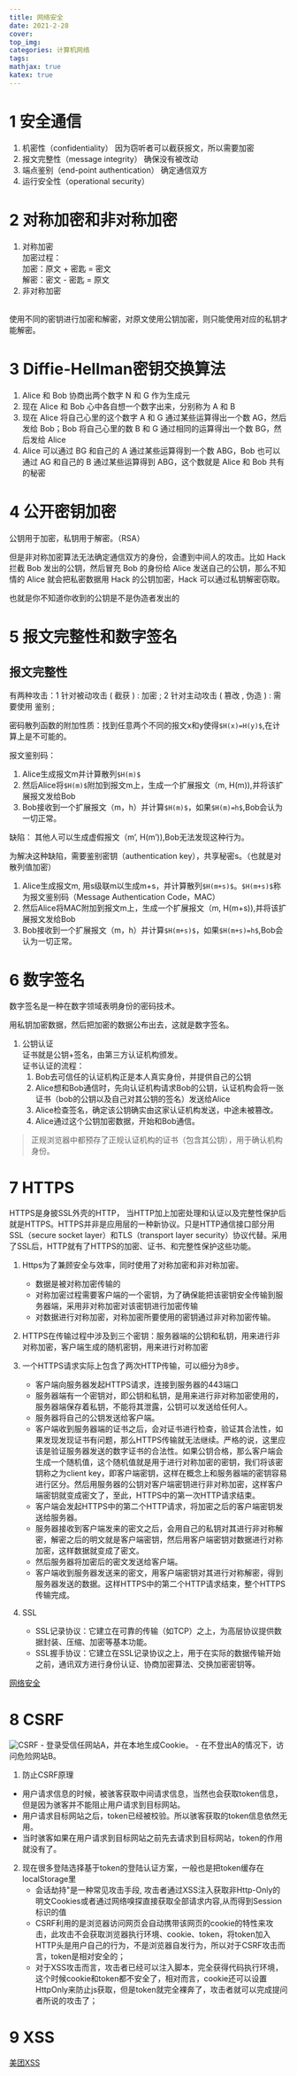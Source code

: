 ```yaml
---
title: 网络安全
date: 2021-2-28
cover:
top_img:
categories: 计算机网络
tags: 
mathjax: true
katex: true
---
```

# 1 安全通信

1. 机密性（confidentiality） 因为窃听者可以截获报文，所以需要加密
2. 报文完整性（message integrity） 确保没有被改动
3. 端点鉴别（end-point authentication） 确定通信双方
4. 运行安全性（operational security）

# 2 对称加密和非对称加密

1. 对称加密<br>
加密过程：
<br> 加密：原文 + 密匙 = 密文
<br> 解密：密文 - 密匙 = 原文
2. 非对称加密
<br>
使用不同的密钥进行加密和解密，对原文使用公钥加密，则只能使用对应的私钥才能解密。

# 3 Diffie-Hellman密钥交换算法

1. Alice 和 Bob 协商出两个数字 N 和 G 作为生成元
2. 现在 Alice 和 Bob 心中各自想一个数字出来，分别称为 A 和 B
3. 现在 Alice 将自己心里的这个数字 A 和 G 通过某些运算得出一个数 AG，然后发给 Bob；Bob 将自己心里的数 B 和 G 通过相同的运算得出一个数 BG，然后发给 Alice
4. Alice 可以通过 BG 和自己的 A 通过某些运算得到一个数 ABG，Bob 也可以通过 AG 和自己的 B 通过某些运算得到 ABG，这个数就是 Alice 和 Bob 共有的秘密

# 4 公开密钥加密

公钥用于加密，私钥用于解密。（RSA）

但是非对称加密算法无法确定通信双方的身份，会遭到中间人的攻击。比如 Hack 拦截 Bob 发出的公钥，然后冒充 Bob 的身份给 Alice 发送自己的公钥，那么不知情的 Alice 就会把私密数据用 Hack 的公钥加密，Hack 可以通过私钥解密窃取。

也就是你不知道你收到的公钥是不是伪造者发出的

# 5 报文完整性和数字签名

## 报文完整性

有两种攻击：1 针对被动攻击 ( 截获 ) : 加密 ;
2 针对主动攻击 ( 篡改 , 伪造 ) : 需要使用 鉴别 ;

密码散列函数的附加性质：找到任意两个不同的报文x和y使得`$H(x)=H(y)$`,在计算上是不可能的。

报文鉴别码：
1. Alice生成报文m并计算散列`$H(m)$`
2. 然后Alice将`$H(m)$`附加到报文m上，生成一个扩展报文（m, H(m)),并将该扩展报文发给Bob
3. Bob接收到一个扩展报文（m，h）并计算`$H(m)$`，如果`$H(m)=h$`,Bob会认为一切正常。

缺陷： 其他人可以生成虚假报文（m’, H(m’)),Bob无法发现这种行为。

为解决这种缺陷，需要鉴别密钥（authentication key），共享秘密s。（也就是对散列值加密）

1. Alice生成报文m, 用s级联m以生成m+s，并计算散列`$H(m+s)$`。`$H(m+s)$`称为报文鉴别码（Message Authentication Code，MAC）
2. 然后Alice将MAC附加到报文m上，生成一个扩展报文（m, H(m+s)),并将该扩展报文发给Bob
3. Bob接收到一个扩展报文（m，h）并计算`$H(m+s)$`，如果`$H(m+s)=h$`,Bob会认为一切正常。

# 6 数字签名

数字签名是一种在数字领域表明身份的密码技术。

用私钥加密数据，然后把加密的数据公布出去，这就是数字签名。

1. 公钥认证
<br> 证书就是公钥+签名，由第三方认证机构颁发。
<br> 证书认证的流程：
    1. Bob去可信任的认证机构正是本人真实身份，并提供自己的公钥
    2. Alice想和Bob通信时，先向认证机构请求Bob的公钥，认证机构会将一张证书（bob的公钥以及自己对其公钥的签名）发送给Alice
    3. Alice检查签名，确定该公钥确实由这家认证机构发送，中途未被篡改。
    4. Alice通过这个公钥加密数据，开始和Bob通信。
> 正规浏览器中都预存了正规认证机构的证书（包含其公钥），用于确认机构身份。

# 7 HTTPS

HTTPS是身披SSL外壳的HTTP， 当HTTP加上加密处理和认证以及完整性保护后就是HTTPS。HTTPS并非是应用层的一种新协议。只是HTTP通信接口部分用SSL（secure socket layer）和TLS（transport layer security）协议代替。采用了SSL后，HTTP就有了HTTPS的加密、证书、和完整性保护这些功能。

1. Https为了兼顾安全与效率，同时使用了对称加密和非对称加密。
    - 数据是被对称加密传输的
    - 对称加密过程需要客户端的一个密钥，为了确保能把该密钥安全传输到服务器端，采用非对称加密对该密钥进行加密传输
    - 对数据进行对称加密，对称加密所要使用的密钥通过非对称加密传输。

2. HTTPS在传输过程中涉及到三个密钥：服务器端的公钥和私钥，用来进行非对称加密，客户端生成的随机密钥，用来进行对称加密
3. 一个HTTPS请求实际上包含了两次HTTP传输，可以细分为8步。
    - 客户端向服务器发起HTTPS请求，连接到服务器的443端口
    - 服务器端有一个密钥对，即公钥和私钥，是用来进行非对称加密使用的，服务器端保存着私钥，不能将其泄露，公钥可以发送给任何人。
    - 服务器将自己的公钥发送给客户端。
    - 客户端收到服务器端的证书之后，会对证书进行检查，验证其合法性，如果发现发现证书有问题，那么HTTPS传输就无法继续。严格的说，这里应该是验证服务器发送的数字证书的合法性。如果公钥合格，那么客户端会生成一个随机值，这个随机值就是用于进行对称加密的密钥，我们将该密钥称之为client key，即客户端密钥，这样在概念上和服务器端的密钥容易进行区分。然后用服务器的公钥对客户端密钥进行非对称加密，这样客户端密钥就变成密文了，至此，HTTPS中的第一次HTTP请求结束。
    - 客户端会发起HTTPS中的第二个HTTP请求，将加密之后的客户端密钥发送给服务器。
    - 服务器接收到客户端发来的密文之后，会用自己的私钥对其进行非对称解密，解密之后的明文就是客户端密钥，然后用客户端密钥对数据进行对称加密，这样数据就变成了密文。
    - 然后服务器将加密后的密文发送给客户端。
    - 客户端收到服务器发送来的密文，用客户端密钥对其进行对称解密，得到服务器发送的数据。这样HTTPS中的第二个HTTP请求结束，整个HTTPS传输完成。


4. SSL
    - SSL记录协议：它建立在可靠的传输（如TCP）之上，为高层协议提供数据封装、压缩、加密等基本功能。
    - SSL握手协议：它建立在SSL记录协议之上，用于在实际的数据传输开始之前，通讯双方进行身份认证、协商加密算法、交换加密密钥等。

[网络安全](https://yqzzxlj.github.io/2020/10/29/%E8%AE%A1%E7%AE%97%E6%9C%BA%E7%BD%91%E7%BB%9C/%E8%AE%A1%E7%AE%97%E6%9C%BA%E7%BD%91%E7%BB%9C%EF%BC%88%E5%85%AD%EF%BC%89%E7%BD%91%E7%BB%9C%E5%AE%89%E5%85%A8/)

# 8 CSRF
![CSRF](http://note.youdao.com/yws/public/resource/ee0240bc38d981dd714fac885bebb768/xmlnote/BA662715544C491E8EDDB0F6D5038C4B/15384)
    - 登录受信任网站A，并在本地生成Cookie。
    - 在不登出A的情况下，访问危险网站B。

1. 防止CSRF原理
- 用户请求信息的时候，被骇客获取中间请求信息，当然也会获取token信息，但是因为骇客并不能阻止用户请求到目标网站。
- 用户请求目标网站之后，token已经被校验。所以骇客获取的token信息依然无用。
- 当时骇客如果在用户请求到目标网站之前先去请求到目标网站，token的作用就没有了。
2. 现在很多登陆选择基于token的登陆认证方案，一般也是把token缓存在localStorage里
    - 会话劫持"是一种常见攻击手段, 攻击者通过XSS注入获取非Http-Only的明文Cookies或者通过网络嗅探直接获取全部请求内容,从而得到Session标识的值
    - CSRF利用的是浏览器访问网页会自动携带该网页的cookie的特性来攻击，此攻击不会获取浏览器执行环境、cookie、token，将token加入HTTP头是用户自己的行为，不是浏览器自发行为，所以对于CSRF攻击而言，token是相对安全的；
    - 对于XSS攻击而言，攻击者已经可以注入脚本，完全获得代码执行环境，这个时候cookie和token都不安全了，相对而言，cookie还可以设置HttpOnly来防止js获取，但是token就完全裸奔了，攻击者就可以完成提问者所说的攻击了；

# 9 XSS
[美团XSS](https://tech.meituan.com/2018/09/27/fe-security.html)
